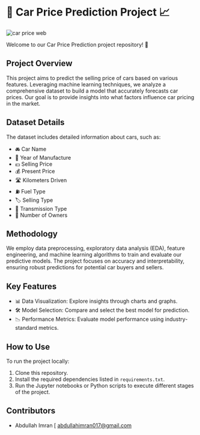 # 🚗 Car Price Prediction Project 📈

![car price web](https://github.com/user-attachments/assets/d977998f-b0a9-43ca-a287-b516121495be)

Welcome to our Car Price Prediction project repository! 🎉

## Project Overview
This project aims to predict the selling price of cars based on various features. Leveraging machine learning techniques, we analyze a comprehensive dataset to build a model that accurately forecasts car prices. Our goal is to provide insights into what factors influence car pricing in the market.

## Dataset Details
The dataset includes detailed information about cars, such as:
- 🚘 Car Name
- 📅 Year of Manufacture
- 💵 Selling Price
- 💰 Present Price
- 🛣️ Kilometers Driven
- ⛽ Fuel Type
- 🏷️ Selling Type
- 🚦 Transmission Type
- 👤 Number of Owners

## Methodology
We employ data preprocessing, exploratory data analysis (EDA), feature engineering, and machine learning algorithms to train and evaluate our predictive models. The project focuses on accuracy and interpretability, ensuring robust predictions for potential car buyers and sellers.

## Key Features
- 📊 Data Visualization: Explore insights through charts and graphs.
- 🛠️ Model Selection: Compare and select the best model for prediction.
- 📉 Performance Metrics: Evaluate model performance using industry-standard metrics.

## How to Use
To run the project locally:
1. Clone this repository.
2. Install the required dependencies listed in `requirements.txt`.
3. Run the Jupyter notebooks or Python scripts to execute different stages of the project.

## Contributors
- Abdullah Imran [ abdullahimran017@gmail.com


